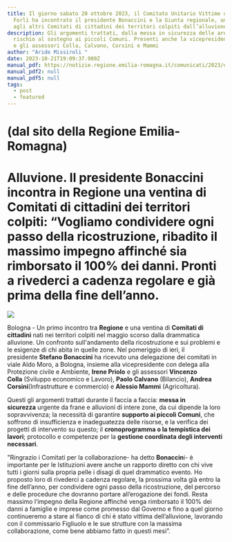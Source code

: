 ```yaml
---
title: Il giorno sabato 20 ottobre 2023, il Comitato Unitario Vittime del fango
  Forlì ha incontrato il presidente Bonaccini e la Giunta regionale, unitamente
  agli altri Comitati di cittadini dei territori colpiti dall’alluvione
description: Gli argomenti trattati, dalla messa in sicurezza delle aree a
  rischio al sostegno ai piccoli Comuni. Presenti anche la vicepresidente Priolo
  e gli assessori Colla, Calvano, Corsini e Mammi
author: "Aride Missiroli "
date: 2023-10-21T19:09:37.980Z
manual_pdf: https://notizie.regione.emilia-romagna.it/comunicati/2023/ottobre/alluvione-il-presidente-bonaccini-incontra-in-regione-una-ventina-di-comitati-di-cittadini-dei-territori-colpiti-201cvogliamo-condividere-ogni-passo-della-ricostruzione-ribadito-il-massimo-impegno-affinche-sia-rimborsato-il-100-dei-danni-pronti-a/incontro_comitati_alluvionati_gli_assessori.jpeg
manual_pdf2: null
manual_pdf5: null
tags:
  - post
  - featured
---
```

# (dal sito della Regione Emilia-Romagna)

# Alluvione. Il presidente Bonaccini incontra in Regione una ventina di Comitati di cittadini dei territori colpiti: “Vogliamo condividere ogni passo della ricostruzione, ribadito il massimo impegno affinché sia rimborsato il 100% dei danni. Pronti a rivederci a cadenza regolare e già prima della fine dell’anno.

<!--StartFragment-->

![](https://notizie.regione.emilia-romagna.it/comunicati/2023/ottobre/alluvione-il-presidente-bonaccini-incontra-in-regione-una-ventina-di-comitati-di-cittadini-dei-territori-colpiti-201cvogliamo-condividere-ogni-passo-della-ricostruzione-ribadito-il-massimo-impegno-affinche-sia-rimborsato-il-100-dei-danni-pronti-a/incontro_comitati_alluvionati.jpeg)

<!--EndFragment-->

Bologna - Un primo incontro tra **Regione** e una ventina di **Comitati di cittadini** nati nei territori colpiti nel maggio scorso dalla drammatica alluvione. Un confronto sull'andamento della ricostruzione e sui problemi e le esigenze di chi abita in quelle zone. Nel pomeriggio di ieri, il presidente **Stefano Bonaccini** ha ricevuto una delegazione dei comitati in viale Aldo Moro, a Bologna, insieme alla vicepresidente con delega alla Protezione civile e Ambiente, **Irene Priolo** e gli assessori **Vincenzo Colla** (Sviluppo economico e Lavoro), **Paolo Calvano** (Bilancio), **Andrea Corsini**(Infrastrutture e commercio) e **Alessio Mammi** (Agricoltura).

Questi gli argomenti trattati durante il faccia a faccia: **messa in sicurezza** urgente da frane e alluvioni di intere zone, da cui dipende la loro sopravvivenza; la necessità di garantire **supporto ai piccoli Comuni**, che soffrono di insufficienza e inadeguatezza delle risorse, e la verifica dei progetti di intervento su questo; il **cronoprogramma o la tempistica dei lavori**; protocollo e competenze per la **gestione coordinata degli interventi necessari**.

"Ringrazio i Comitati per la collaborazione- ha detto **Bonaccin**i- è importante per le Istituzioni avere anche un rapporto diretto con chi vive tutti i giorni sulla propria pelle i disagi di quel drammatico evento. Ho proposto loro di rivederci a cadenza regolare, la prossima volta già entro la fine dell’anno, per condividere ogni passo della ricostruzione, del percorso e delle procedure che dovranno portare all’erogazione dei fondi. Resta massimo l’impegno della Regione affinché venga rimborsato il 100% dei danni a famiglie e imprese come promesso dal Governo e fino a quel giorno continueremo a stare al fianco di chi è stato vittima dell’alluvione, lavorando con il commissario Figliuolo e le sue strutture con la massima collaborazione, come bene abbiamo fatto in questi mesi”.